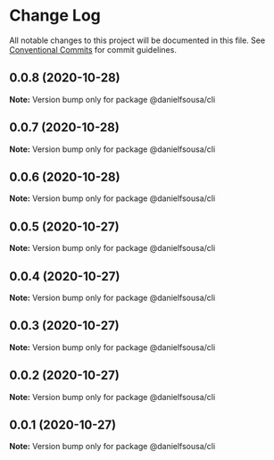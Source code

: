 # Change Log

All notable changes to this project will be documented in this file.
See [Conventional Commits](https://conventionalcommits.org) for commit guidelines.

## 0.0.8 (2020-10-28)

**Note:** Version bump only for package @danielfsousa/cli





## 0.0.7 (2020-10-28)

**Note:** Version bump only for package @danielfsousa/cli





## 0.0.6 (2020-10-28)

**Note:** Version bump only for package @danielfsousa/cli





## 0.0.5 (2020-10-27)

**Note:** Version bump only for package @danielfsousa/cli





## 0.0.4 (2020-10-27)

**Note:** Version bump only for package @danielfsousa/cli





## 0.0.3 (2020-10-27)

**Note:** Version bump only for package @danielfsousa/cli





## 0.0.2 (2020-10-27)

**Note:** Version bump only for package @danielfsousa/cli





## 0.0.1 (2020-10-27)

**Note:** Version bump only for package @danielfsousa/cli
